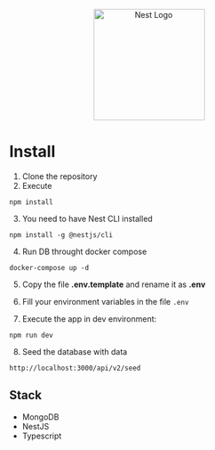 <p align="center">
  <a href="http://nestjs.com/" target="blank"><img src="https://nestjs.com/img/logo-small.svg" width="200" alt="Nest Logo" /></a>
</p>


# Install

1. Clone the repository
2. Execute
```
npm install
```
3. You need to have Nest CLI installed
```
npm install -g @nestjs/cli
```
4. Run DB throught docker compose
```
docker-compose up -d
```

5. Copy the file __.env.template__ and rename it as __.env__

6. Fill your environment variables in the file ```.env```

7. Execute the app in dev environment:

```
npm run dev
```

8. Seed the database with data
```
http://localhost:3000/api/v2/seed
```

## Stack
* MongoDB
* NestJS
* Typescript
